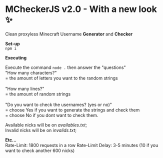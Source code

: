 # MCheckerJS v2.0 - With a new look ✨
Clean proxyless Minecraft Username **Generator** and **Checker**
<br>

**Set-up**
<br>
`npm i`
<br>


**Executing**

Execute the command `node .` then answer the "questions"
<br> "How many characters?"<br> = the amount of letters you want to the random strings <br>
<br> "How many lines?"<br> = the amount of random strings <br>
<br> "Do you want to check the usernames? (yes or no)"<br> = choose Yes if you want to generate the strings and check them<br> = choose No if you dont want to check them.<br>

Available nicks will be on *availables.txt*; <br>
Invalid nicks will be on *invalids.txt*;
 
 
**Etc...**
<br>
Rate-Limit: 1800 requests in a row 
Rate-Limit Delay: 3-5 minutes (10 if you want to check another 600 nicks)


